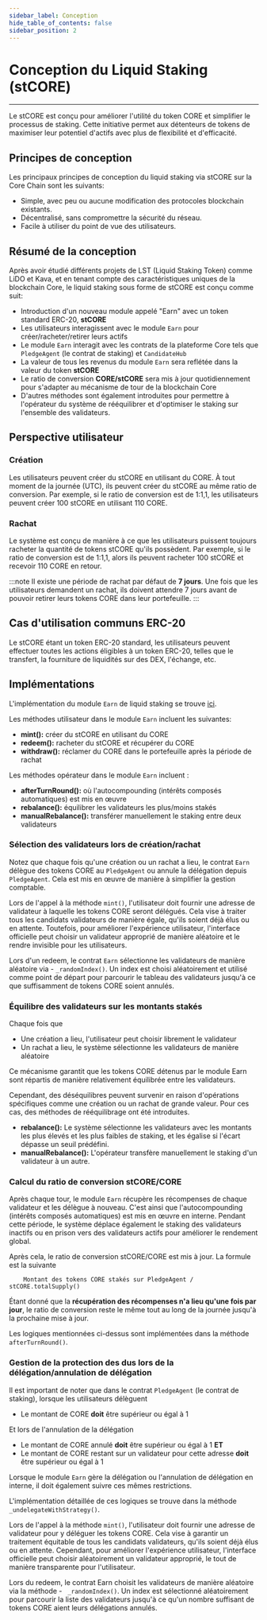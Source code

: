 ```yaml
---
sidebar_label: Conception
hide_table_of_contents: false
sidebar_position: 2
---
```


# Conception du Liquid Staking (stCORE)

---

Le stCORE est conçu pour améliorer l'utilité du token CORE et simplifier le processus de staking. Cette initiative permet aux détenteurs de tokens de maximiser leur potentiel d'actifs avec plus de flexibilité et d'efficacité.

## Principes de conception

Les principaux principes de conception du liquid staking via stCORE sur la Core Chain sont les suivants:

- Simple, avec peu ou aucune modification des protocoles blockchain existants.
- Décentralisé, sans compromettre la sécurité du réseau.
- Facile à utiliser du point de vue des utilisateurs.

## Résumé de la conception

Après avoir étudié différents projets de LST (Liquid Staking Token) comme LiDO et Kava, et en tenant compte des caractéristiques uniques de la blockchain Core, le liquid staking sous forme de stCORE est conçu comme suit:

- Introduction d'un nouveau module appelé "Earn" avec un token standard ERC-20, **stCORE**
- Les utilisateurs interagissent avec le module `Earn` pour créer/racheter/retirer leurs actifs
- Le module `Earn` interagit avec les contrats de la plateforme Core tels que `PledgeAgent` (le contrat de staking) et `CandidateHub`
- La valeur de tous les revenus du module `Earn` sera reflétée dans la valeur du token **stCORE**
- Le ratio de conversion **CORE/stCORE** sera mis à jour quotidiennement pour s'adapter au mécanisme de tour de la blockchain Core
- D'autres méthodes sont également introduites pour permettre à l'opérateur du système de rééquilibrer et d'optimiser le staking sur l'ensemble des validateurs.

## Perspective utilisateur

### Création

Les utilisateurs peuvent créer du stCORE en utilisant du CORE. À tout moment de la journée (UTC), ils peuvent créer du stCORE au même ratio de conversion. Par exemple, si le ratio de conversion est de 1:1,1, les utilisateurs peuvent créer 100 stCORE en utilisant 110 CORE.

### Rachat

Le système est conçu de manière à ce que les utilisateurs puissent toujours racheter la quantité de tokens stCORE qu'ils possèdent. Par exemple, si le ratio de conversion est de 1:1,1, alors ils peuvent racheter 100 stCORE et recevoir 110 CORE en retour.

:::note
Il existe une période de rachat par défaut de **7 jours**. Une fois que les utilisateurs demandent un rachat, ils doivent attendre 7 jours avant de pouvoir retirer leurs tokens CORE dans leur portefeuille.
:::

## Cas d'utilisation communs ERC-20

Le stCORE étant un token ERC-20 standard, les utilisateurs peuvent effectuer toutes les actions éligibles à un token ERC-20, telles que le transfert, la fourniture de liquidités sur des DEX, l'échange, etc.

## Implémentations

L'implémentation du module `Earn` de liquid staking se trouve [ici](https://github.com/coredao-org/Earn/blob/main/contracts/Earn.sol).

Les méthodes utilisateur dans le module `Earn` incluent les suivantes:

- **mint():** créer du stCORE en utilisant du CORE
- **redeem():** racheter du stCORE et récupérer du CORE
- **withdraw():** réclamer du CORE dans le portefeuille après la période de rachat

Les méthodes opérateur dans le module `Earn` incluent :

- **afterTurnRound():** où l'autocompounding (intérêts composés automatiques) est mis en œuvre
- **rebalance():** équilibrer les validateurs les plus/moins stakés
- **manualRebalance():** transférer manuellement le staking entre deux validateurs

### Sélection des validateurs lors de création/rachat

Notez que chaque fois qu'une création ou un rachat a lieu, le contrat `Earn` délègue des tokens CORE au `PledgeAgent` ou annule la délégation depuis `PledgeAgent`. Cela est mis en œuvre de manière à simplifier la gestion comptable.

Lors de l'appel à la méthode `mint()`, l'utilisateur doit fournir une adresse de validateur à laquelle les tokens CORE seront délégués. Cela vise à traiter tous les candidats validateurs de manière égale, qu'ils soient déjà élus ou en attente. Toutefois, pour améliorer l'expérience utilisateur, l'interface officielle peut choisir un validateur approprié de manière aléatoire et le rendre invisible pour les utilisateurs.

Lors d'un redeem, le contrat `Earn` sélectionne les validateurs de manière aléatoire via -  `_randomIndex()`. Un index est choisi aléatoirement et utilisé comme point de départ pour parcourir le tableau des validateurs jusqu'à ce que suffisamment de tokens CORE soient annulés.

### Équilibre des validateurs sur les montants stakés

Chaque fois que

- Une création a lieu, l'utilisateur peut choisir librement le validateur
- Un rachat a lieu, le système sélectionne les validateurs de manière aléatoire

Ce mécanisme garantit que les tokens CORE détenus par le module Earn sont répartis de manière relativement équilibrée entre les validateurs.

Cependant, des déséquilibres peuvent survenir en raison d'opérations spécifiques comme une création ou un rachat de grande valeur. Pour ces cas, des méthodes de rééquilibrage ont été introduites.

- **rebalance():** Le système sélectionne les validateurs avec les montants les plus élevés et les plus faibles de staking, et les égalise si l'écart dépasse un seuil prédéfini.
- **manualRebalance():** L'opérateur transfère manuellement le staking d'un validateur à un autre.

### Calcul du ratio de conversion stCORE/CORE

Après chaque tour, le module `Earn` récupère les récompenses de chaque validateur et les délègue à nouveau. C'est ainsi que l'autocompounding (intérêts composés automatiques) est mis en œuvre en interne. Pendant cette période, le système déplace également le staking des validateurs inactifs ou en prison vers des validateurs actifs pour améliorer le rendement global.

Après cela, le ratio de conversion stCORE/CORE est mis à jour. La formule est la suivante

```
    Montant des tokens CORE stakés sur PledgeAgent / stCORE.totalSupply() 
```

Étant donné que la **récupération des récompenses n'a lieu qu'une fois par jour**, le ratio de conversion reste le même tout au long de la journée jusqu'à la prochaine mise à jour.

Les logiques mentionnées ci-dessus sont implémentées dans la méthode `afterTurnRound()`.

### Gestion de la protection des dus lors de la délégation/annulation de délégation

Il est important de noter que dans le contrat `PledgeAgent` (le contrat de staking), lorsque les utilisateurs délèguent

- Le montant de CORE **doit** être supérieur ou égal à 1

Et lors de l'annulation de la délégation

- Le montant de CORE annulé **doit** être supérieur ou égal à 1 **ET**
- Le montant de CORE restant sur un validateur pour cette adresse **doit** être supérieur ou égal à 1

Lorsque le module `Earn` gère la délégation ou l'annulation de délégation en interne, il doit également suivre ces mêmes restrictions.

L'implémentation détaillée de ces logiques se trouve dans la méthode `_undelegateWithStrategy()`.

Lors de l'appel à la méthode `mint()`, l'utilisateur doit fournir une adresse de validateur pour y déléguer les tokens CORE. Cela vise à garantir un traitement équitable de tous les candidats validateurs, qu'ils soient déjà élus ou en attente. Cependant, pour améliorer l'expérience utilisateur, l'interface officielle peut choisir aléatoirement un validateur approprié, le tout de manière transparente pour l'utilisateur.

Lors du redeem, le contrat Earn choisit les validateurs de manière aléatoire via la méthode - ` _randomIndex()`. Un index est sélectionné aléatoirement pour parcourir la liste des validateurs jusqu'à ce qu'un nombre suffisant de tokens CORE aient leurs délégations annulés.
